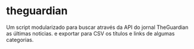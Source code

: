 # theguardian
Um script modularizado para buscar através da API do jornal TheGuardian as últimas noticias. e exportar para CSV os títulos e links de algumas categorias.
